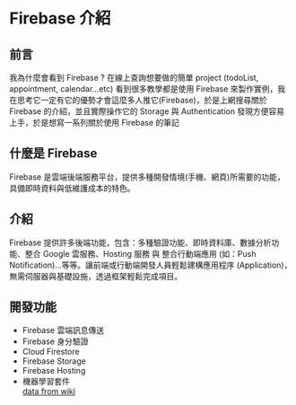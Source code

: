 # Firebase 介紹

## 前言

我為什麼會看到 Firebase ? 在線上查詢想要做的簡單 project (todoList, appointment, calendar...etc) 看到很多教學都是使用 Firebase 來製作實例，我在思考它一定有它的優勢才會這麼多人推它(Firebase)，於是上網搜尋關於 Firebase
的介紹，並且實際操作它的 Storage 與 Authentication 發現方便容易上手，於是想寫一系列關於使用 Firebase 的筆記

## 什麼是 Firebase

Firebase 是雲端後端服務平台，提供多種開發情境(手機、網頁)所需要的功能，具備即時資料與低維護成本的特色。

## 介紹

Firebase 提供許多後端功能，包含：多種驗證功能、即時資料庫、數據分析功能、整合 Google 雲服務、Hosting 服務 與 整合行動端應用 (如：Push Notification)...等等。讓前端或行動端開發人員輕鬆建構應用程序 (Application)，無需伺服器與基礎設施，透過框架輕鬆完成項目。

## 開發功能

- Firebase 雲端訊息傳送
- Firebase 身分驗證
- Cloud Firestore
- Firebase Storage
- Firebase Hosting
- 機器學習套件  
  [data from wiki](https://zh.wikipedia.org/wiki/Firebase)
